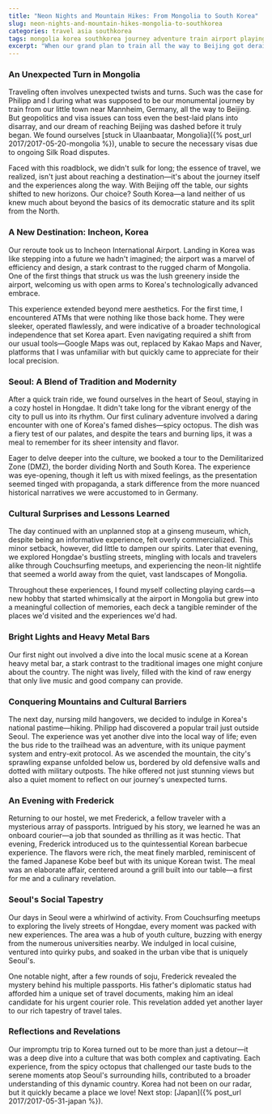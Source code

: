 ```yaml
---
title: "Neon Nights and Mountain Hikes: From Mongolia to South Korea"
slug: neon-nights-and-mountain-hikes-mongolia-to-southkorea
categories: travel asia southkorea
tags: mongolia korea southkorea journey adventure train airport playing-cards cultural-shock
excerpt: "When our grand plan to train all the way to Beijing got derailed, Philipp and I found ourselves pivoting unexpectedly towards Korea. What seemed like a setback turned into a voyage of discoveries, from high-tech airports to the fiery tastes of Korean cuisine."
---
```


### An Unexpected Turn in Mongolia

Traveling often involves unexpected twists and turns. Such was the case for Philipp and I during what was supposed to be our monumental journey by train from our little town near Mannheim, Germany, all the way to Beijing. But geopolitics and visa issues can toss even the best-laid plans into disarray, and our dream of reaching Beijing was dashed before it truly began. We found ourselves [stuck in Ulaanbaatar, Mongolia]({% post_url 2017/2017-05-20-mongolia %}), unable to secure the necessary visas due to ongoing Silk Road disputes.

Faced with this roadblock, we didn't sulk for long; the essence of travel, we realized, isn't just about reaching a destination—it's about the journey itself and the experiences along the way. With Beijing off the table, our sights shifted to new horizons. Our choice? South Korea—a land neither of us knew much about beyond the basics of its democratic stature and its split from the North.

### A New Destination: Incheon, Korea

Our reroute took us to Incheon International Airport. Landing in Korea was like stepping into a future we hadn't imagined; the airport was a marvel of efficiency and design, a stark contrast to the rugged charm of Mongolia. One of the first things that struck us was the lush greenery inside the airport, welcoming us with open arms to Korea's technologically advanced embrace.

This experience extended beyond mere aesthetics. For the first time, I encountered ATMs that were nothing like those back home. They were sleeker, operated flawlessly, and were indicative of a broader technological independence that set Korea apart. Even navigating required a shift from our usual tools—Google Maps was out, replaced by Kakao Maps and Naver, platforms that I was unfamiliar with but quickly came to appreciate for their local precision.

### Seoul: A Blend of Tradition and Modernity

After a quick train ride, we found ourselves in the heart of Seoul, staying in a cozy hostel in Hongdae. It didn't take long for the vibrant energy of the city to pull us into its rhythm. Our first culinary adventure involved a daring encounter with one of Korea's famed dishes—spicy octopus. The dish was a fiery test of our palates, and despite the tears and burning lips, it was a meal to remember for its sheer intensity and flavor.

Eager to delve deeper into the culture, we booked a tour to the Demilitarized Zone (DMZ), the border dividing North and South Korea. The experience was eye-opening, though it left us with mixed feelings, as the presentation seemed tinged with propaganda, a stark difference from the more nuanced historical narratives we were accustomed to in Germany.

### Cultural Surprises and Lessons Learned

The day continued with an unplanned stop at a ginseng museum, which, despite being an informative experience, felt overly commercialized. This minor setback, however, did little to dampen our spirits. Later that evening, we explored Hongdae's bustling streets, mingling with locals and travelers alike through Couchsurfing meetups, and experiencing the neon-lit nightlife that seemed a world away from the quiet, vast landscapes of Mongolia.

Throughout these experiences, I found myself collecting playing cards—a new hobby that started whimsically at the airport in Mongolia but grew into a meaningful collection of memories, each deck a tangible reminder of the places we'd visited and the experiences we'd had.

### Bright Lights and Heavy Metal Bars

Our first night out involved a dive into the local music scene at a Korean heavy metal bar, a stark contrast to the traditional images one might conjure about the country. The night was lively, filled with the kind of raw energy that only live music and good company can provide.

### Conquering Mountains and Cultural Barriers

The next day, nursing mild hangovers, we decided to indulge in Korea's national pastime—hiking. Philipp had discovered a popular trail just outside Seoul. The experience was yet another dive into the local way of life; even the bus ride to the trailhead was an adventure, with its unique payment system and entry-exit protocol. As we ascended the mountain, the city's sprawling expanse unfolded below us, bordered by old defensive walls and dotted with military outposts. The hike offered not just stunning views but also a quiet moment to reflect on our journey's unexpected turns.

### An Evening with Frederick

Returning to our hostel, we met Frederick, a fellow traveler with a mysterious array of passports. Intrigued by his story, we learned he was an onboard courier—a job that sounded as thrilling as it was hectic. That evening, Frederick introduced us to the quintessential Korean barbecue experience. The flavors were rich, the meat finely marbled, reminiscent of the famed Japanese Kobe beef but with its unique Korean twist. The meal was an elaborate affair, centered around a grill built into our table—a first for me and a culinary revelation.

### Seoul's Social Tapestry

Our days in Seoul were a whirlwind of activity. From Couchsurfing meetups to exploring the lively streets of Hongdae, every moment was packed with new experiences. The area was a hub of youth culture, buzzing with energy from the numerous universities nearby. We indulged in local cuisine, ventured into quirky pubs, and soaked in the urban vibe that is uniquely Seoul's.

One notable night, after a few rounds of soju, Frederick revealed the mystery behind his multiple passports. His father's diplomatic status had afforded him a unique set of travel documents, making him an ideal candidate for his urgent courier role. This revelation added yet another layer to our rich tapestry of travel tales.

### Reflections and Revelations

Our impromptu trip to Korea turned out to be more than just a detour—it was a deep dive into a culture that was both complex and captivating. Each experience, from the spicy octopus that challenged our taste buds to the serene moments atop Seoul's surrounding hills, contributed to a broader understanding of this dynamic country. Korea had not been on our radar, but it quickly became a place we love! Next stop: [Japan]({% post_url 2017/2017-05-31-japan %}).
